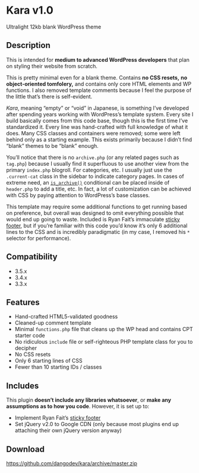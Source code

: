 Kara v1.0
===============

Ultralight 12kb blank WordPress theme

Description
-----------
This is intended for **medium to advanced WordPress developers** that plan on styling their website from scratch.

This is pretty minimal even for a blank theme. Contains **no CSS resets,** **no object-oriented tomfolery,** and contains only core HTML elements and WP functions. I also removed template comments because I feel the purpose of the little that’s there is self-evident.

*Kara*, meaning “empty” or “void” in Japanese, is something I’ve developed after spending years working with WordPress’s template system. Every site I build basically comes from this code base, though this is the first time I’ve standardized it. Every line was hand-crafted with full knowledge of what it does. Many CSS classes and containers were removed; some were left behind only as a starting example. This exists primarily because I didn’t find “blank” themes to be “blank” enough.

You’ll notice that there is no `archive.php` (or any related pages such as `tag.php`) because I usually find it superfluous to use another view from the primary `index.php` blogroll. For categories, etc. I usually just use the `.current-cat` class in the sidebar to indicate category pages. In cases of extreme need, an [`is_archive()`](//codex.wordpress.org/Function_Reference/is_archive) conditional can be placed inside of `header.php` to add a title, etc. In fact, a lot of customization can be achieved with CSS by paying attention to WordPress’s base classes.

This template may require some additional functions to get running based on preference, but overall was designed to omit everything possible that would end up going to waste. Included is Ryan Fait’s immaculate [sticky footer](http://ryanfait.com/sticky-footer/), but if you’re familiar with this code you’d know it’s only 6 additional lines to the CSS and is incredibly paradigmatic (in my case, I removed his `*` selector for performance).

Compatibility
-------------
* 3.5.x
* 3.4.x
* 3.3.x

Features
--------
* Hand-crafted HTML5-validated goodness
* Cleaned-up comment template
* Minimal `functions.php` file that cleans up the WP head and contains CPT starter code
* No ridiculous `include` file or self-righteous PHP template class for you to decipher
* No CSS resets
* Only 6 starting lines of CSS
* Fewer than 10 starting IDs / classes

Includes
--------
This plugin **doesn’t include any libraries whatsoever**, or **make any assumptions as to how you code**. However, it is set up to:

* Implement Ryan Fait’s [sticky footer](http://ryanfait.com/sticky-footer/)
* Set jQuery v2.0 to Google CDN (only because most plugins end up attaching their own jQuery version anyway)

Download
--------
https://github.com/dangodev/kara/archive/master.zip